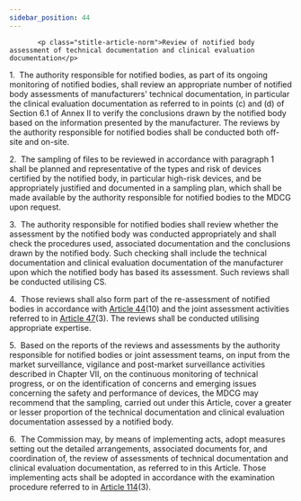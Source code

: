 ```yaml
---
sidebar_position: 44
---
```

           <p class="stitle-article-norm">Review of notified body assessment of technical documentation and clinical evaluation documentation</p>
   <p class="norm">1.&nbsp;&nbsp;The authority responsible for notified 
bodies, as part of its ongoing monitoring of notified bodies, shall 
review an appropriate number of notified body assessments of 
manufacturers' technical documentation, in particular the clinical 
evaluation documentation as referred to in points (c) and (d) of 
Section&nbsp;6.1 of Annex&nbsp;II to verify the conclusions drawn by the
 notified body based on the information presented by the manufacturer. 
The reviews by the authority responsible for notified bodies shall be 
conducted both off-site and on-site.</p>
   <p class="norm">2.&nbsp;&nbsp;The sampling of files to be reviewed in
 accordance with paragraph&nbsp;1 shall be planned and representative of
 the types and risk of devices certified by the notified body, in 
particular high-risk devices, and be appropriately justified and 
documented in a sampling plan, which shall be made available by the 
authority responsible for notified bodies to the MDCG upon request.</p>
   <p class="norm">3.&nbsp;&nbsp;The authority responsible for notified 
bodies shall review whether the assessment by the notified body was 
conducted appropriately and shall check the procedures used, associated 
documentation and the conclusions drawn by the notified body. Such 
checking shall include the technical documentation and clinical 
evaluation documentation of the manufacturer upon which the notified 
body has based its assessment. Such reviews shall be conducted utilising
 CS.</p>
   <p class="norm">4.&nbsp;&nbsp;Those reviews shall also form part of 
the re-assessment of notified bodies in accordance with 
<a href='../CHAPTER IV/Article 44 - Monitoring and reassessment of notified bodies'> Article 44</a>(10) and the joint assessment activities referred to in 
<a href='../CHAPTER IV/Article 47 - Challenge to the competence of notified bodies'> Article 47</a>(3). The reviews shall be conducted utilising appropriate
 expertise.</p>
   <p class="norm">5.&nbsp;&nbsp;Based on the reports of the reviews and
 assessments by the authority responsible for notified bodies or joint 
assessment teams, on input from the market surveillance, vigilance and 
post-market surveillance activities described in Chapter&nbsp;VII, on 
the continuous monitoring of technical progress, or on the 
identification of concerns and emerging issues concerning the safety and
 performance of devices, the MDCG may recommend that the sampling, 
carried out under this Article, cover a greater or lesser proportion of 
the technical documentation and clinical evaluation documentation 
assessed by a notified body.</p>
   <p class="norm">6.&nbsp;&nbsp;The Commission may, by means of 
implementing acts, adopt measures setting out the detailed arrangements,
 associated documents for, and coordination of, the review of 
assessments of technical documentation and clinical evaluation 
documentation, as referred to in this Article. Those implementing acts 
shall be adopted in accordance with the examination procedure referred 
to in <a href='../CHAPTER X/Article 114 - Committee procedure'> Article 114</a>(3).</p>